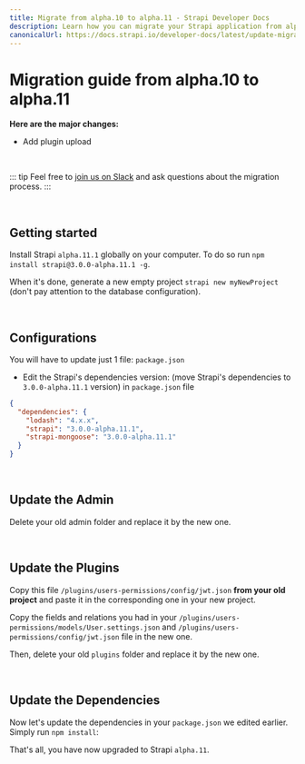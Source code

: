 ```yaml
---
title: Migrate from alpha.10 to alpha.11 - Strapi Developer Docs
description: Learn how you can migrate your Strapi application from alpha.10 to alpha.11.
canonicalUrl: https://docs.strapi.io/developer-docs/latest/update-migration-guides/migration-guides/migration-guide-alpha.10-to-alpha.11.html
---
```


# Migration guide from alpha.10 to alpha.11

**Here are the major changes:**

- Add plugin upload

<br>

::: tip
Feel free to [join us on Slack](http://slack.strapi.io) and ask questions about the migration process.
:::

<br>

## Getting started

Install Strapi `alpha.11.1` globally on your computer. To do so run `npm install strapi@3.0.0-alpha.11.1 -g`.

When it's done, generate a new empty project `strapi new myNewProject` (don't pay attention to the database configuration).

<br>

## Configurations

You will have to update just 1 file: `package.json`

- Edit the Strapi's dependencies version: (move Strapi's dependencies to `3.0.0-alpha.11.1` version) in `package.json` file

```json
{
  "dependencies": {
    "lodash": "4.x.x",
    "strapi": "3.0.0-alpha.11.1",
    "strapi-mongoose": "3.0.0-alpha.11.1"
  }
}
```

<br>

## Update the Admin

Delete your old admin folder and replace it by the new one.

<br>

## Update the Plugins

Copy this file `/plugins/users-permissions/config/jwt.json` **from your old project** and paste it in the corresponding one in your new project.

Copy the fields and relations you had in your `/plugins/users-permissions/models/User.settings.json` and `/plugins/users-permissions/config/jwt.json` file in the new one.

Then, delete your old `plugins` folder and replace it by the new one.

<br>

## Update the Dependencies

Now let's update the dependencies in your `package.json` we edited earlier. Simply run `npm install`:

That's all, you have now upgraded to Strapi `alpha.11`.
